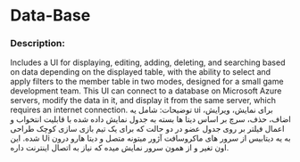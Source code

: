 # Data-Base
### Description:
Includes a UI for displaying, editing, adding, deleting, and searching based on data depending on the displayed table, with the ability to select and apply filters to the member table in two modes, designed for a small game development team.
This UI can connect to a database on Microsoft Azure servers, modify the data in it, and display it from the same server, which requires an internet connection.
توضیحات:
شامل یه ui برای نمایش، ویرایش، اضاف، حذف، سرچ بر اساس دیتا ها بسته به جدول نمایش داده شده با قابلیت انتخواب و اعمال فیلتر بر روی جدول عضو در دو حالت که برای یک تیم بازی سازی کوچک طراحی شده.
این Ui به یه دیتابیس از سرور های ماکروسافت آژور میتونه متصل و دیتا هارو درون اون تغیر و از همون سرور نمایش میده که نیاز به اتصال اینترنت داره.

